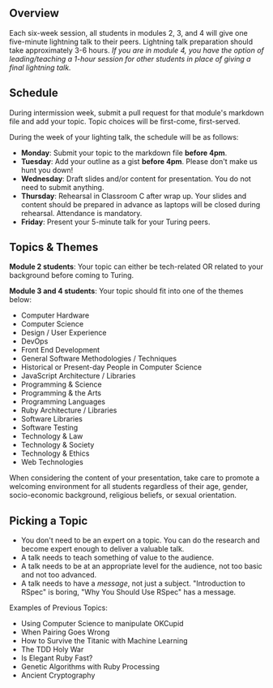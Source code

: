 ## Overview

Each six-week session, all students in modules 2, 3, and 4 will give one five-minute lightning talk to their peers. Lightning talk preparation should take approximately 3-6 hours. *If you are in module 4, you have the option of leading/teaching a 1-hour session for other students in place of giving a final lightning talk.* 

## Schedule

During intermission week, submit a pull request for that module's markdown file and add your topic. Topic choices will be first-come, first-served. 

During the week of your lighting talk, the schedule will be as follows:

* **Monday**: Submit your topic to the markdown file  **before 4pm**. 
* **Tuesday**: Add your outline as a gist **before 4pm**. Please don't make us hunt you down!
* **Wednesday**: Draft slides and/or content for presentation. You do not need to submit anything.
* **Thursday**: Rehearsal in Classroom C after wrap up. Your slides and content should be prepared in advance as laptops will be closed during rehearsal. Attendance is mandatory.
* **Friday**: Present your 5-minute talk for your Turing peers. 

## Topics & Themes

**Module 2 students**: Your topic can either be tech-related OR related to your background before coming to Turing.

**Module 3 and 4 students**: Your topic should fit into one of the themes below:

* Computer Hardware
* Computer Science
* Design / User Experience
* DevOps
* Front End Development
* General Software Methodologies / Techniques
* Historical or Present-day People in Computer Science
* JavaScript Architecture / Libraries
* Programming & Science
* Programming & the Arts
* Programming Languages
* Ruby Architecture / Libraries
* Software Libraries
* Software Testing
* Technology & Law
* Technology & Society
* Technology & Ethics
* Web Technologies

When considering the content of your presentation, take care to promote a welcoming environment for all students regardless of their age, gender, socio-economic background, religious beliefs, or sexual orientation. 

## Picking a Topic

* You don't need to be an expert on a topic. You can do the research and become expert enough to deliver a valuable talk.
* A talk needs to teach something of value to the audience.
* A talk needs to be at an appropriate level for the audience, not too basic and not too advanced.
* A talk needs to have a *message*, not just a subject. "Introduction to RSpec" is boring, "Why You Should Use RSpec" has a message.

Examples of Previous Topics: 

* Using Computer Science to manipulate OKCupid
* When Pairing Goes Wrong
* How to Survive the Titanic with Machine Learning
* The TDD Holy War
* Is Elegant Ruby Fast?
* Genetic Algorithms with Ruby Processing
* Ancient Cryptography
